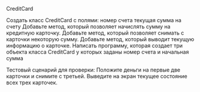 CreditCard

Создать класс CreditCard c полями:
номер счета
текущая сумма на счету
Добавьте метод, который позволяет начислять сумму на кредитную
карточку.
Добавьте метод, который позволяет снимать с карточки некоторую
сумму.
Добавьте метод, который выводит текущую информацию о карточке.
Написать программу, которая создает три объекта класса CreditCard у
которых заданы номер счета и начальная сумма

Тестовый сценарий для проверки:
Положите деньги на первые две карточки и снимите с третьей.
Выведите на экран текущее состояние всех трех карточек.
